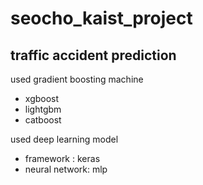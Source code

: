  seocho_kaist_project
=======================

traffic accident prediction 
----------------------------

used gradient boosting machine
- xgboost
- lightgbm
- catboost 

used deep learning model 
- framework : keras 
- neural network: mlp

